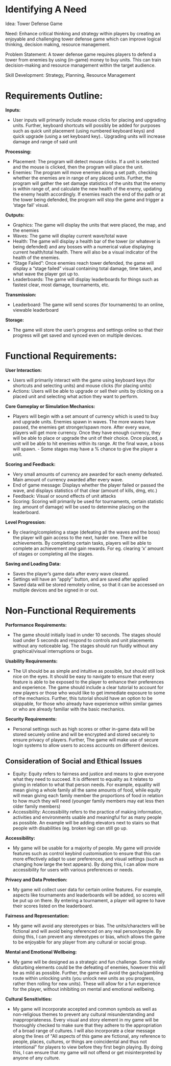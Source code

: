 # Identifying A Need

Idea: Tower Defense Game

Need: Enhance critical thinking and strategy within players by creating an enjoyable and challenging tower defense game which can improve logical thinking, decision making, resource management.

Problem Statement: A tower defense game requires players to defend a tower from enemies by using (in-game) money to buy units. This can train decision-making and resource management within the target audience.

Skill Development: Strategy, Planning, Resource Management

# Requirements Outline:

__Inputs:__
- User inputs will primarily include mouse clicks for placing and upgrading units. Further, keyboard shortcuts will possibly be added for purposes such as quick unit placement (using numbered keyboard keys) and quick upgrade (using a set keyboard key).. 
Upgrading units will increase damage and range of said unit

__Processing:__
- Placement: The program will detect mouse clicks. If a unit is selected and the mouse is clicked, then the program will place the unit.
- Enemies: The program will move enemies along a set path, checking whether the enemies are in range of any placed units. Further, the program will gather the set damage statistics of the units that the enemy is within range of, and calculate the new health of the enemy, updating the enemy health accordingly. If enemies reach the end of the path or at the tower being defended, the program will stop the game and trigger a ‘stage fail’ visual. 

__Outputs:__
- Graphics: The game will display the units that were placed, the map, and the enemies
- Waves: The game will display current wave/total wave
- Health: The game will display a health bar of the tower (or whatever is being defended) and any bosses with a numerical value displaying current health/total health. There will also be a visual indicator of the health of the enemies.
- “Stage Failed”: Once enemies reach tower defended, the game will display a “stage failed” visual containing total damage, time taken, and what wave the player got up to.
- Leaderboards: The game will display leaderboards for things such as fastest clear, most damage, tournaments, etc.

__Transmission:__
- Leaderboard: The game will send scores (for tournaments) to an online, viewable leaderboard

__Storage:__
- The game will store the user’s progress and settings online so that their progress will get saved and synced even on multiple devices.



# Functional Requirements:

__User Interaction:__
- Users will primarily interact with the game using keyboard keys (for shortcuts and selecting units) and mouse clicks (for placing units)
- Actions: Users will be able to upgrade or sell their units by clicking on a placed unit and selecting what action they want to perform.

__Core Gameplay or Simulation Mechanics:__
- Players will begin with a set amount of currency which is used to buy and upgrade units. Enemies spawn in waves. The more waves have passed, the enemies get stronger/spawn more. After every wave, players will get more currency. Once they have enough currency, they will be able to place or upgrade the unit of their choice. Once placed, a unit will be able to hit enemies within its range. At the final wave, a boss will spawn. - Some stages may have a % chance to give the player a unit.

__Scoring and Feedback:__
- Very small amounts of currency are awarded for each enemy defeated. Main amount of currency awarded after every wave.
- End of game message: Displays whether the player failed or passed the wave, and displays statistics of that clear (amount of kills, dmg, etc.)
- Feedback: Visual or sound effects of unit attacks
- Scoring: Scoring will primarily be used for tournaments, certain statistic (eg. amount of damage) will be used to determine placing on the leaderboard.

__Level Progression:__
- By clearing/completing a stage (defeating all the waves and the boss) the player will gain access to the next, harder one. 
There will be achievements. By completing certain tasks, players will be able to complete an achievement and gain rewards. For eg. clearing ‘x’ amount of stages or completing all the stages.

__Saving and Loading Data:__
- Saves the player’s game data after every wave cleared.
- Settings will have an “apply’’ button, and are saved after applied
- Saved data will be stored remotely online, so that it can be accessed on multiple devices and be signed in or out.



# Non-Functional Requirements

__Performance Requirements:__
- The game should initially load in under 10 seconds. The stages should load under 5 seconds and respond to controls and unit placements without any noticeable lag. The stages should run fluidly without any graphical/visual interruptions or bugs.

__Usability Requirements:__
- The UI should be as simple and intuitive as possible, but should still look nice on the eyes. It should be easy to navigate to ensure that every feature is able to be exposed to the player to enhance their preferences and experience.
The game should include a clear tutorial to account for new players or those who would like to get immediate exposure to some of the mechanics. Further, this tutorial should have an option to be skippable, for those who already have experience within similar games or who are already familiar with the basic mechanics.

__Security Requirements:__
- Personal settings such as high scores or other in-game data will be stored securely online and will be encrypted and stored securely to ensure privacy of players. Further, The game will make use of secure login systems to allow users to access accounts on different devices.


## Consideration of Social and Ethical Issues

- Equity: Equity refers to fairness and justice and means to give everyone what they need to succeed. It is different to equality as it relates to giving in relation to what that person needs. For example, equality will mean giving a whole family all the same amounts of food, while equity will mean giving each family member the proportions of food in relation to how much they will need (younger family members may eat less then older family members)
- Accessibility: Accessibility refers to the practice of making information, activities and environments usable and meaningful for as many people as possible. An example will be adding elevators next to stairs so that people with disabilities (eg. broken leg) can still go up.

__Accessibility:__
- My game will be usable for a majority of people. My game will provide features such as control keybind customisation to ensure that this can more effectively adapt to user preferences, and visual settings (such as changing how large the text appears). By doing this, I can allow more accessibility for users with various preferences or needs.

__Privacy and Data Protection:__
- My game will collect user data for certain online features. For example, aspects like tournaments and leaderboards will be added, so scores will be put up on there. By entering a tournament, a player will agree to have their scores listed on the leaderboard. 

__Fairness and Representation:__
- My game will avoid any stereotypes or bias. The units/characters will be fictional and will avoid being referenced on any real person/people. By doing this, I can prevent any stereotypes or bias, which allows the game to be enjoyable for any player from any cultural or social group.

__Mental and Emotional Wellbeing:__
- My game will be designed as a strategic and fun challenge. Some mildly disturbing elements could be the defeating of enemies, however this will be as mild as possible. Further, the game will avoid the gacha/gambling route within unlocking units (you unlock new units as you progress, rather then rolling for new units). These will allow for a fun experience for the player, without inhibiting on mental and emotional wellbeing.

__Cultural Sensitivities:__
- My game will incorporate accepted and common symbols as well as non-religious themes to prevent any cultural misunderstanding and inappropriateness. Every visual and story element in my game will be thoroughly checked to make sure that they adhere to the appropriation of a broad range of cultures. I will also incorporate a clear message along the lines of "All aspects of this game are fictional, any reference to people, places, cultures, or things are coincidental and thus not intentional" for players to view before they first begin playing. By doing this, I can ensure that my game will not offend or get misinterpreted by anyone of any culture.